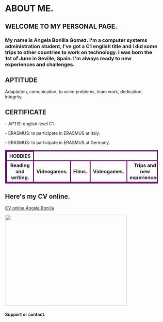 <!DOCTYPE html>
<html>
<Head> 
<style>
th {
    border: 3px solid rgb(104, 20, 104);
}
td{
    border: 3px solid rgb(104, 20, 104);
}
table{
    border: 3px solid black;
    border-color: rgb(104, 20, 104);
}
</style>
</Head> 

<body>
  <h1>ABOUT ME.</h1>  
  <h2>WELCOME TO MY PERSONAL PAGE.</h2>
  <h3>My name is Angela Bonilla Gomez. I'm a computer systems administration student, I've got a C1 english title and I did some trips to other countries to work on technology. I was born the 1st of June in Seville, Spain. I'm always ready to new experiences and challenges.</h3>
  

  <h2>APTITUDE</h2>
  <p>Adaptation, comunication, to solve problems, team work, dedication, integrity.</p>

  <h2>CERTIFICATE</h2>
  <p> - APTIS: english level C1.</p>
  <p> - ERASMUS: to participate in ERASMUS at Italy.</p>
  <p> - ERASMUS: to participate in ERASMUS at Germany.</p>

  <table>
<tr>
    <th>HOBBIES</th>
</tr>
<tr>
    <th>Reading and writing.</th>
    <th>Videogames.</th>
    <th>Films.</th>
    <th>Videogames.</th>
    <th>Trips and new experiences.</th>
    <th>Music</th>
</tr>
  </table>
  
<h2>Here's my CV online.</h2>
<a href="https://cvonline.me/@angela-bonilla">CV online Ángela Bonilla</a>

<p><img src="https://2.bp.blogspot.com/-jCMzH9kyoZU/WOmopAlTH8I/AAAAAAAABKc/x1AilcsWv8YPWeuZfpC8UUurVRM-YjktACLcB/s1600/Marketing-PNG-Transparent-Image.png" style="width:400px;height:300px;"/></p>

<h4>Support or contact.</h4>
</body>
</html>
